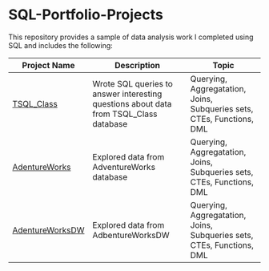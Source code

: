 # SQL-Portfolio-Projects
This repository provides a sample of data analysis work I completed using SQL and includes the following:

Project Name  | Description   |  Topic
------------- | ------------- | ------------------
[TSQL_Class](url:)  | Wrote SQL queries to answer interesting questions about data from TSQL_Class database | Querying, Aggregatation, Joins, Subqueries sets, CTEs, Functions, DML
[AdentureWorks](url:)  | Explored data from AdventureWorks database | Querying, Aggregatation, Joins, Subqueries sets, CTEs, Functions, DML
[AdentureWorksDW](url:)  | Explored data from AdbentureWorksDW | Querying, Aggregatation, Joins, Subqueries sets, CTEs, Functions, DML

